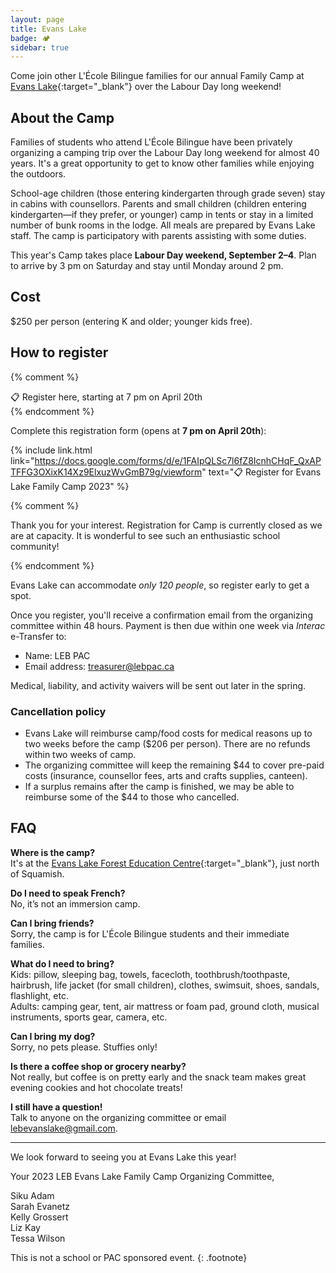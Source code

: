 ```yaml
---
layout: page
title: Evans Lake
badge: 🏕
sidebar: true
---
```


Come join other L'École Bilingue families for our annual Family Camp at [Evans Lake](https://evanslake.com/){:target="_blank"} over the Labour Day long weekend!

## About the Camp

Families of students who attend L'École Bilingue have been privately organizing a camping trip over the Labour Day long weekend for almost 40 years. It's a great opportunity to get to know other families while enjoying the outdoors.

School-age children (those entering kindergarten through grade seven) stay in cabins with counsellors. Parents and small children (children entering kindergarten—if they prefer, or younger) camp in tents or stay in a limited number of bunk rooms in the lodge. All meals are prepared by Evans Lake staff. The camp is participatory with parents assisting with some duties.

This year's Camp takes place **Labour Day weekend, September 2–4**. Plan to arrive by 3 pm on Saturday and stay until Monday around 2 pm.

## Cost

$250 per person (entering K and older; younger kids free).

## How to register 

{% comment %}
<div class="message message-icon">
  📋 Register here, starting at 7 pm on April 20th
</div>
{% endcomment %}

Complete this registration form (opens at **7 pm on April 20th**):

{% include link.html link="https://docs.google.com/forms/d/e/1FAIpQLSc7l6fZ8IcnhCHqF_QxAPTFFG3OXixK14Xz9ElxuzWvGmB79g/viewform" text="📋 Register for Evans Lake Family Camp 2023" %}

{% comment %}
<div class="message-highlight">
  <p>Thank you for your interest. Registration for Camp is currently closed as we are at capacity. It is wonderful to see such an enthusiastic school community!</p>
</div>
{% endcomment %}

Evans Lake can accommodate _only 120 people_, so register early to get a spot.

Once you register, you'll receive a confirmation email from the organizing committee within 48 hours. Payment is then due within one week via _Interac_ e-Transfer to:

*	Name: LEB PAC
*	Email address: treasurer@lebpac.ca

Medical, liability, and activity waivers will be sent out later in the spring.

### Cancellation policy

*	Evans Lake will reimburse camp/food costs for medical reasons up to two weeks before the camp ($206 per person). There are no refunds within two weeks of camp.
*	The organizing committee will keep the remaining $44 to cover pre-paid costs (insurance, counsellor fees, arts and crafts supplies, canteen).
*	If a surplus remains after the camp is finished, we may be able to reimburse some of the $44 to those who cancelled.

## FAQ

**Where is the camp?**  
It's at the [Evans Lake Forest Education Centre](https://goo.gl/maps/eU2bzYBFbjybUhtz7){:target="_blank"}, just north of Squamish.

**Do I need to speak French?**  
No, it’s not an immersion camp.

**Can I bring friends?**  
Sorry, the camp is for L'École Bilingue students and their immediate families.

**What do I need to bring?**  
Kids: pillow, sleeping bag, towels, facecloth, toothbrush/toothpaste, hairbrush, life jacket (for small children), clothes, swimsuit, shoes, sandals, flashlight, etc.  
Adults: camping gear, tent, air mattress or foam pad, ground cloth, musical instruments, sports gear, camera, etc.

**Can I bring my dog?**  
Sorry, no pets please. Stuffies only!

**Is there a coffee shop or grocery nearby?**  
Not really, but coffee is on pretty early and the snack team makes great evening cookies and hot chocolate treats!

**I still have a question!**  
Talk to anyone on the organizing committee or email [lebevanslake@gmail.com](mailto:lebevanslake@gmail.com).

---

We look forward to seeing you at Evans Lake this year!

Your 2023 LEB Evans Lake Family Camp Organizing Committee,

Siku Adam  
Sarah Evanetz  
Kelly Grossert  
Liz Kay  
Tessa Wilson

This is not a school or PAC sponsored event.
{: .footnote}